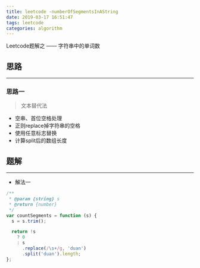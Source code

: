 ```yaml
---
title: leetcode -numberOfSegmentsInAString
date: 2019-03-17 16:51:47
tags: leetcode
categories: algorithm
---
```


Leetcode题解之 —— 字符串中的单词数


<!-- more -->


## 思路

------

### 思路一

> 文本替代法

- 空串、首位空格处理
- 正则replace掉字符串的空格
- 使用任意标志替换
- 计算split后的数组长度

## 题解

------

- 解法一

```js
/**
 * @param {string} s
 * @return {number}
 */
var countSegments = function (s) {
  s = s.trim();

  return !s
    ? 0
    : s
      .replace(/\s+/g, 'duan')
      .split('duan').length;
};
```
